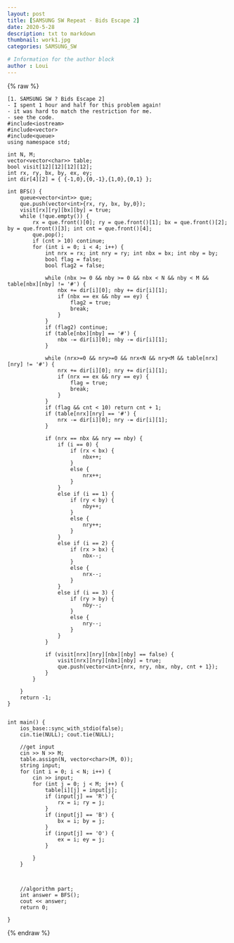 ```yaml
---
layout: post
title: [SAMSUNG SW Repeat - Bids Escape 2]
date: 2020-5-28
description: txt to markdown
thumbnail: work1.jpg
categories: SAMSUNG_SW

# Information for the author block
author : Loui
---
```


{% raw %}

	[1. SAMSUNG SW ? Bids Escape 2]
	- I spent 1 hour and half for this problem again!
	- it was hard to match the restriction for me.
	- see the code.
	#include<iostream>
	#include<vector>
	#include<queue>
	using namespace std;
	
	int N, M;
	vector<vector<char>> table;
	bool visit[12][12][12][12];
	int rx, ry, bx, by, ex, ey;
	int dir[4][2] = { {-1,0},{0,-1},{1,0},{0,1} };
	
	int BFS() {
		queue<vector<int>> que;
		que.push(vector<int>{rx, ry, bx, by,0});
		visit[rx][ry][bx][by] = true;
		while (!que.empty()) {
			rx = que.front()[0]; ry = que.front()[1]; bx = que.front()[2]; by = que.front()[3]; int cnt = que.front()[4];
			que.pop();
			if (cnt > 10) continue;
			for (int i = 0; i < 4; i++) {
				int nrx = rx; int nry = ry; int nbx = bx; int nby = by;
				bool flag = false;
				bool flag2 = false;
	
				while (nbx >= 0 && nby >= 0 && nbx < N && nby < M && table[nbx][nby] != '#') {
					nbx += dir[i][0]; nby += dir[i][1];
					if (nbx == ex && nby == ey) {
						flag2 = true;
						break;
					}
				}
				if (flag2) continue;
				if (table[nbx][nby] == '#') {
					nbx -= dir[i][0]; nby -= dir[i][1];
				}
	
				while (nrx>=0 && nry>=0 && nrx<N && nry<M && table[nrx][nry] != '#') {
					nrx += dir[i][0]; nry += dir[i][1];
					if (nrx == ex && nry == ey) {
						flag = true;
						break;
					}
				}
				if (flag && cnt < 10) return cnt + 1;
				if (table[nrx][nry] == '#') {
					nrx -= dir[i][0]; nry -= dir[i][1];
				} 
	
				if (nrx == nbx && nry == nby) {
					if (i == 0) {
						if (rx < bx) {
							nbx++;
						}
						else {
							nrx++;
						}
					}
					else if (i == 1) {
						if (ry < by) {
							nby++;
						}
						else {
							nry++;
						}
					}
					else if (i == 2) {
						if (rx > bx) {
							nbx--;
						}
						else {
							nrx--;
						}
					}
					else if (i == 3) {
						if (ry > by) {
							nby--;
						}
						else {
							nry--;
						}
					}
				}
				 
				if (visit[nrx][nry][nbx][nby] == false) {
					visit[nrx][nry][nbx][nby] = true;
					que.push(vector<int>{nrx, nry, nbx, nby, cnt + 1});
				}
			}
		
		}
		return -1;
	}
	
	
	int main() {
		ios_base::sync_with_stdio(false);
		cin.tie(NULL); cout.tie(NULL);
	
		//get input
		cin >> N >> M;
		table.assign(N, vector<char>(M, 0));
		string input;
		for (int i = 0; i < N; i++) {
			cin >> input;
			for (int j = 0; j < M; j++) {
				table[i][j] = input[j];
				if (input[j] == 'R') {
					rx = i; ry = j;
				}
				if (input[j] == 'B') {
					bx = i; by = j;
				}
				if (input[j] == 'O') {
					ex = i; ey = j;
				}
	
			}
		}
		
	
	
		//algorithm part;
		int answer = BFS();
		cout << answer;
		return 0;
	
	}
	
{% endraw %}
